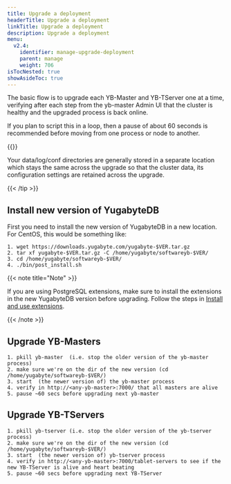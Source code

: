 ```yaml
---
title: Upgrade a deployment
headerTitle: Upgrade a deployment
linkTitle: Upgrade a deployment
description: Upgrade a deployment
menu:
  v2.4:
    identifier: manage-upgrade-deployment
    parent: manage
    weight: 706
isTocNested: true
showAsideToc: true
---
```


The basic flow is to upgrade each YB-Master and YB-TServer one at a time, verifying after each step from the yb-master Admin UI that the cluster is healthy and the upgraded process is back online.

If you plan to script this in a loop, then a pause of about 60 seconds is recommended before moving from one process or node to another.

{{<tip title="Preserving data and cluster configuration across upgrades" >}}

Your data/log/conf directories are generally stored in a separate location which stays the same across the upgrade so that the cluster data, its configuration settings are retained across the upgrade.

{{< /tip >}}

## Install new version of YugabyteDB

First you need to install the new version of YugabyteDB in a new location. 
For CentOS, this would be something like:

```
1. wget https://downloads.yugabyte.com/yugabyte-$VER.tar.gz
2. tar xf yugabyte-$VER.tar.gz -C /home/yugabyte/softwareyb-$VER/ 
3. cd /home/yugabyte/softwareyb-$VER/
4. ./bin/post_install.sh
```


{{< note title="Note" >}}

If you are using PostgreSQL extensions, make sure to install the extensions in the new YugabyteDB version before upgrading. Follow the steps in [Install and use extensions](../../api/ysql/extensions). 

{{< /note >}}

## Upgrade YB-Masters

```
1. pkill yb-master  (i.e. stop the older version of the yb-master process)
2. make sure we're on the dir of the new version (cd /home/yugabyte/softwareyb-$VER/) 
3. start  (the newer version of) the yb-master process
4. verify in http://<any-yb-master>:7000/ that all masters are alive
5. pause ~60 secs before upgrading next yb-master
```

## Upgrade YB-TServers

```
1. pkill yb-tserver (i.e. stop the older version of the yb-tserver process)
2. make sure we're on the dir of the new version (cd /home/yugabyte/softwareyb-$VER/) 
3. start  (the newer version of) yb-tserver process
4. verify in http://<any-yb-master>:7000/tablet-servers to see if the new YB-TServer is alive and heart beating
5. pause ~60 secs before upgrading next YB-TServer
```
